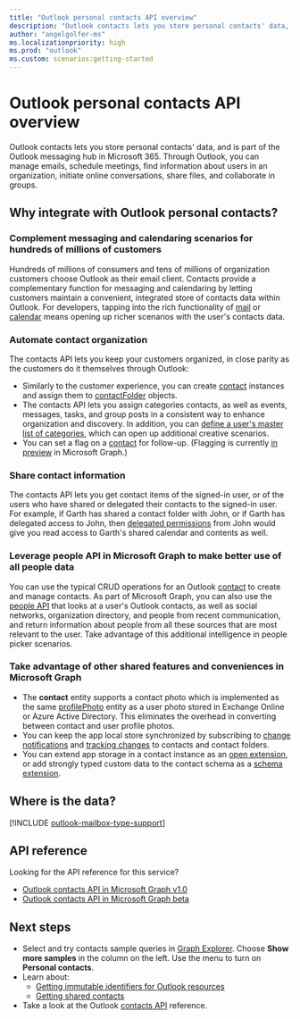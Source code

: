 ```yaml
---
title: "Outlook personal contacts API overview"
description: "Outlook contacts lets you store personal contacts' data, and is part of the Outlook messaging hub in Microsoft 365. Through Outlook, you can manage emails, schedule meetings, find information about users in an organization, initiate online conversations, share files, and collaborate in groups."
author: "angelgolfer-ms"
ms.localizationpriority: high
ms.prod: "outlook"
ms.custom: scenarios:getting-started
---
```


# Outlook personal contacts API overview

Outlook contacts lets you store personal contacts' data, and is part of the Outlook messaging hub in Microsoft 365. Through Outlook, you can manage emails, schedule meetings, find information about users in an organization, initiate online conversations, share files, and collaborate in groups.

## Why integrate with Outlook personal contacts?

### Complement messaging and calendaring scenarios for hundreds of millions of customers

Hundreds of millions of consumers and tens of millions of organization customers choose Outlook as their email client. Contacts provide a complementary function for messaging and calendaring by letting customers maintain a convenient, integrated store of contacts data within Outlook. For developers, tapping into the rich functionality of [mail](outlook-mail-concept-overview.md) or [calendar](outlook-calendar-concept-overview.md) means opening up richer scenarios with the user's contacts data.

### Automate contact organization

The contacts API lets you keep your customers organized, in close parity as the customers do it themselves through Outlook:

- Similarly to the customer experience, you can create [contact](/graph/api/resources/contact?view=graph-rest-1.0) instances and assign them to [contactFolder](/graph/api/resources/contactfolder?view=graph-rest-1.0) objects.
- The contacts API lets you assign categories contacts, as well as events, messages, tasks, and group posts in a consistent way to enhance organization and discovery. In addition, you can [define a user's master list of categories](/graph/api/outlookuser-post-mastercategories?view=graph-rest-1.0), which can open up additional creative scenarios.
- You can set a flag on a [contact](/graph/api/resources/contact?view=graph-rest-1.0) for follow-up. (Flagging is currently [in preview](versioning-and-support.md#beta-version) in Microsoft Graph.)

### Share contact information

The contacts API lets you get contact items of the signed-in user, or of the users who have shared or delegated their contacts to the signed-in user. For example, if Garth has shared a contact folder with John, or if Garth has delegated access to John, then [delegated permissions](auth/auth-concepts.md#microsoft-graph-permissions) from John would give you read access to Garth's shared calendar and contents as well.

### Leverage people API in Microsoft Graph to make better use of all people data

You can use the typical CRUD operations for an Outlook [contact](/graph/api/resources/contact?view=graph-rest-1.0) to create and manage contacts. As part of Microsoft Graph, you can also use the [people API](people-example.md) that looks at a user's Outlook contacts, as well as social networks, organization directory, and people from recent communication, and return information about people from all these sources that are most relevant to the user. Take advantage of this additional intelligence in people picker scenarios.

### Take advantage of other shared features and conveniences in Microsoft Graph

- The **contact** entity supports a contact photo which is implemented as the same [profilePhoto](/graph/api/resources/profilephoto?view=graph-rest-1.0) entity as a user photo stored in Exchange Online or Azure Active Directory. This eliminates the overhead in converting between contact and user profile photos.
- You can keep the app local store synchronized by subscribing to [change notifications](/graph/api/resources/webhooks?view=graph-rest-1.0) and [tracking changes](delta-query-overview.md) to contacts and contact folders.
- You can extend app storage in a contact instance as an [open extension](extensibility-overview.md#4-open-extensions), or add strongly typed custom data to the contact schema as a [schema extension](extensibility-overview.md#3-schema-extensions).

## Where is the data?

[!INCLUDE [outlook-mailbox-type-support](../includes/outlook-mailbox-type-support.md)]

## API reference

Looking for the API reference for this service?

- [Outlook contacts API in Microsoft Graph v1.0](/graph/api/resources/contact?view=graph-rest-1.0)
- [Outlook contacts API in Microsoft Graph beta](/graph/api/resources/contact?view=graph-rest-beta)

## Next steps

- Select and try contacts sample queries in [Graph Explorer](https://developer.microsoft.com/graph/graph-explorer/?request=me%2Fcontacts&version=v1.0). Choose **Show more samples** in the column on the left. Use the menu to turn on **Personal contacts**.
- Learn about:
  - [Getting immutable identifiers for Outlook resources](outlook-immutable-id.md)
  - [Getting shared contacts](outlook-get-shared-contacts-folders.md)
- Take a look at the Outlook [contacts API](/graph/api/resources/contact?view=graph-rest-1.0) reference.
